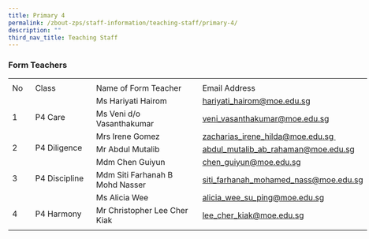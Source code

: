 ```yaml
---
title: Primary 4
permalink: /zbout-zps/staff-information/teaching-staff/primary-4/
description: ""
third_nav_title: Teaching Staff
---
```

###  **Form Teachers**

<table style="border-collapse:
 collapse;width:546pt" width="727" cellspacing="0" cellpadding="0" border="0"><colgroup><col style="mso-width-source:userset;mso-width-alt:1462;width:30pt" width="40"> <col style="mso-width-source:userset;mso-width-alt:4278;width:88pt" width="117"> <col style="mso-width-source:userset;mso-width-alt:10422;width:214pt" width="285"> <col style="mso-width-source:userset;mso-width-alt:10422;width:214pt" width="285"></colgroup><tbody><tr style="mso-height-source:userset;height:6.0pt" height="8"><td style="height:6.0pt;width:30pt" width="40" class="xl66" height="8"></td><td style="width:88pt" width="117"></td><td style="width:214pt" width="285"></td><td style="width:214pt" width="285" class="xl70"></td></tr><tr style="height:15.75pt" height="21"><td style="height:15.75pt;width:30pt" width="40" class="xl69" height="21">No</td><td style="border-left:none;width:88pt" width="117" class="xl68">Class</td><td style="border-left:none;width:214pt" width="285" class="xl68">Name of Form Teacher</td><td style="border-left:none" class="xl71">Email Address</td></tr><tr style="height:15.75pt" height="21"><td style="height:31.5pt;width:30pt" width="40" class="xl73" height="42" rowspan="2">
<br>1</td><td style="width:88pt" width="117" class="xl74" rowspan="2">
<br>P4 Care</td><td style="border-top:none" class="xl67">Ms Hariyati Hairom</td><td style="border-top:none;border-left:none" class="xl72"><a href="mailto:veni_vasanthakumar@moe.edu.sg">hariyati_hairom@moe.edu.sg</a></td></tr><tr style="height:15.75pt" height="21"><td style="height:15.75pt;border-top:none" class="xl67" height="21">Ms Veni d/o Vasanthakumar</td><td style="border-top:none;border-left:none" class="xl72"><a href="mailto:hariyati_hairom@moe.edu.sg">veni_vasanthakumar@moe.edu.sg</a></td></tr><tr style="height:15.75pt" height="21"><td style="height:31.5pt;width:30pt" width="40" class="xl73" height="42" rowspan="2">
<br>2</td><td style="width:88pt" width="117" class="xl74" rowspan="2">
<br>P4 Diligence</td><td style="border-top:none" class="xl67">Mrs Irene Gomez<span style="mso-spacerun:yes">&nbsp;</span></td><td style="border-top:none;border-left:none" class="xl72"><a href="mailto:abdul_mutalib_ab_rahaman@moe.edu.sg">zacharias_irene_hilda@moe.edu.sg&nbsp;</a></td></tr><tr style="height:15.75pt" height="21"><td style="height:15.75pt;border-top:none" class="xl67" height="21">Mr Abdul Mutalib</td><td style="border-top:none;border-left:none" class="xl72"><a href="mailto:zacharias_irene_hilda@moe.edu.sg">abdul_mutalib_ab_rahaman@moe.edu.sg</a></td></tr><tr style="height:15.75pt" height="21"><td style="height:31.5pt;width:30pt" width="40" class="xl73" height="42" rowspan="2">
<br>3</td><td style="width:88pt" width="117" class="xl74" rowspan="2">
<br>P4&nbsp;Discipline</td><td style="border-top:none" class="xl67">Mdm Chen Guiyun</td><td style="border-top:none;border-left:none" class="xl72"><a href="mailto:siti_farhanah_mohamed_nass@moe.edu.sg">chen_guiyun@moe.edu.sg</a></td></tr><tr style="height:15.75pt" height="21"><td style="height:15.75pt;border-top:none" class="xl67" height="21">Mdm Siti Farhanah B Mohd Nasser</td><td style="border-top:none;border-left:none" class="xl72"><a href="mailto:chen_guiyun@moe.edu.sg">siti_farhanah_mohamed_nass@moe.edu.sg</a></td></tr><tr style="height:15.75pt" height="21"><td style="height:31.5pt;width:30pt" width="40" class="xl73" height="42" rowspan="2">
<br>4</td><td style="width:88pt" width="117" class="xl74" rowspan="2">
<br>P4 Harmony</td><td style="border-top:none" class="xl67">Ms Alicia Wee<span style="mso-spacerun:yes">&nbsp;</span></td><td style="border-top:none;border-left:none" class="xl72"><a href="mailto:lee_cher_kiak@moe.edu.sg">alicia_wee_su_ping@moe.edu.sg</a></td></tr><tr style="height:15.75pt" height="21"><td style="height:15.75pt;border-top:none" class="xl67" height="21">Mr Christopher Lee Cher Kiak</td><td style="border-top:none;border-left:none" class="xl72"><a href="mailto:alicia_wee_su_ping@moe.edu.sg">lee_cher_kiak@moe.edu.sg</a></td></tr><tr style="mso-height-source:userset;height:4.5pt" height="6"><td style="height:4.5pt" class="xl66" height="6"></td><td></td><td></td><td class="xl70"></td></tr></tbody></table>